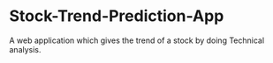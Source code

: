 # Stock-Trend-Prediction-App

A web application which gives the trend of a stock by doing Technical analysis. 
